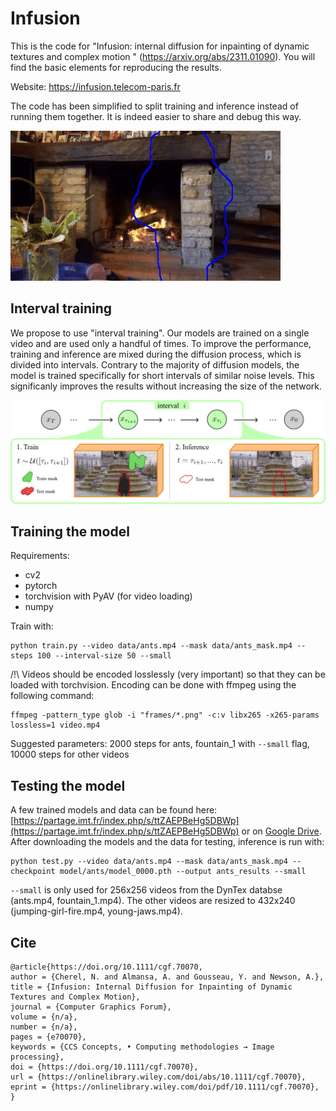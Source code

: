 # Infusion

This is the code for "Infusion: internal diffusion for inpainting of dynamic textures and complex motion " (https://arxiv.org/abs/2311.01090). You will find the basic elements for reproducing the results.

Website: https://infusion.telecom-paris.fr

The code has been simplified to split training and inference instead of running them together. It is indeed easier to share and debug this way.

![](teaser.gif)

## Interval training

We propose to use "interval training". Our models are trained on a single video and are used only a handful of times. To improve the performance, training and inference are mixed during the diffusion process, which is divided into intervals.
Contrary to the majority of diffusion models, the model is trained specifically for short intervals of similar noise levels. This significanly improves the results without increasing the size of the network.

![](teaser.png)

## Training the model

Requirements:

- cv2
- pytorch
- torchvision with PyAV (for video loading)
- numpy

Train with:

```
python train.py --video data/ants.mp4 --mask data/ants_mask.mp4 --steps 100 --interval-size 50 --small
```

/!\ Videos should be encoded losslessly (very important) so that they can be loaded with torchvision.
Encoding can be done with ffmpeg using the following command:

```
ffmpeg -pattern_type glob -i "frames/*.png" -c:v libx265 -x265-params lossless=1 video.mp4
```

Suggested parameters: 2000 steps for ants, fountain_1 with `--small` flag, 10000 steps for other videos

## Testing the model

A few trained models and data can be found here: [https://partage.imt.fr/index.php/s/ttZAEPBeHg5DBWp](https://partage.imt.fr/index.php/s/ttZAEPBeHg5DBWp) or on [Google Drive](https://drive.google.com/drive/folders/1Y_uYOiYKtKe6YABh7cnwzG67ZUaxfzg7?usp=drive_link).
After downloading the models and the data for testing, inference is run with:

```
python test.py --video data/ants.mp4 --mask data/ants_mask.mp4 --checkpoint model/ants/model_0000.pth --output ants_results --small
```

`--small` is only used for 256x256 videos from the DynTex databse (ants.mp4, fountain_1.mp4). The other videos are resized to 432x240 (jumping-girl-fire.mp4, young-jaws.mp4).


## Cite

```
@article{https://doi.org/10.1111/cgf.70070,
author = {Cherel, N. and Almansa, A. and Gousseau, Y. and Newson, A.},
title = {Infusion: Internal Diffusion for Inpainting of Dynamic Textures and Complex Motion},
journal = {Computer Graphics Forum},
volume = {n/a},
number = {n/a},
pages = {e70070},
keywords = {CCS Concepts, • Computing methodologies → Image processing},
doi = {https://doi.org/10.1111/cgf.70070},
url = {https://onlinelibrary.wiley.com/doi/abs/10.1111/cgf.70070},
eprint = {https://onlinelibrary.wiley.com/doi/pdf/10.1111/cgf.70070},
}
```
